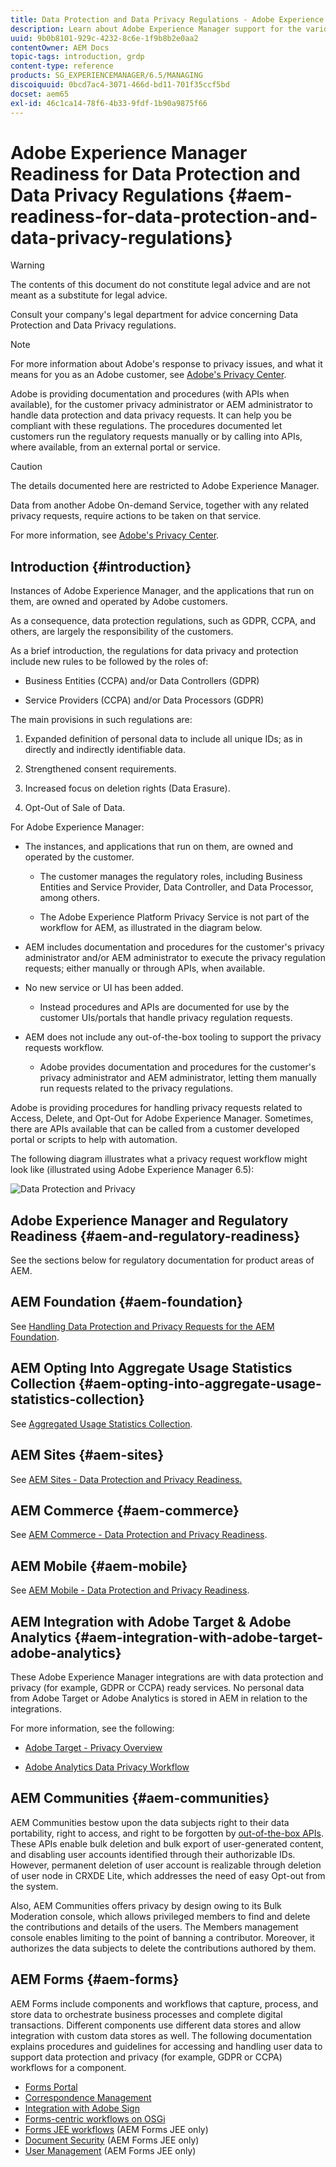 ```yaml
---
title: Data Protection and Data Privacy Regulations - Adobe Experience Manager Readiness
description: Learn about Adobe Experience Manager support for the various Data Protection and Data Privacy Regulations. It includes the EU General Data Protection Regulation (GDPR), the California Consumer Privacy Act and how to comply when implementing a new AEM project. 
uuid: 9b0b8101-929c-4232-8c6e-1f9b8b2e0aa2
contentOwner: AEM Docs
topic-tags: introduction, grdp
content-type: reference
products: SG_EXPERIENCEMANAGER/6.5/MANAGING
discoiquuid: 0bcd7ac4-3071-466d-bd11-701f35ccf5bd
docset: aem65
exl-id: 46c1ca14-78f6-4b33-9fdf-1b90a9875f66
---
```

# Adobe Experience Manager Readiness for Data Protection and Data Privacy Regulations {#aem-readiness-for-data-protection-and-data-privacy-regulations}

>[!WARNING]
>
>The contents of this document do not constitute legal advice and are not meant as a substitute for legal advice. 
>
>Consult your company's legal department for advice concerning Data Protection and Data Privacy regulations. 

>[!NOTE]
>
>For more information about Adobe's response to privacy issues, and what it means for you as an Adobe customer, see [Adobe's Privacy Center](https://www.adobe.com/privacy.html). 

Adobe is providing documentation and procedures (with APIs when available), for the customer privacy administrator or AEM administrator to handle data protection and data privacy requests. It can help you be compliant with these regulations. The procedures documented let customers run the regulatory requests manually or by calling into APIs, where available, from an external portal or service. 

>[!CAUTION]
>
>The details documented here are restricted to Adobe Experience Manager. 
>
>Data from another Adobe On-demand Service, together with any related privacy requests, require actions to be taken on that service.
>
>For more information, see [Adobe's Privacy Center](https://www.adobe.com/privacy.html).

## Introduction {#introduction}

Instances of Adobe Experience Manager, and the applications that run on them, are owned and operated by Adobe customers.

As a consequence, data protection regulations, such as GDPR, CCPA, and others, are largely the responsibility of the customers.

As a brief introduction, the regulations for data privacy and protection include new rules to be followed by the roles of:

* Business Entities (CCPA) and/or Data Controllers (GDPR) 

* Service Providers (CCPA) and/or Data Processors (GDPR) 

The main provisions in such regulations are:

1. Expanded definition of personal data to include all unique IDs; as in directly and indirectly identifiable data.

2. Strengthened consent requirements.

3. Increased focus on deletion rights (Data Erasure).

4. Opt-Out of Sale of Data.

For Adobe Experience Manager:

* The instances, and applications that run on them, are owned and operated by the customer. 

  * The customer manages the regulatory roles, including Business Entities and Service Provider, Data Controller, and Data Processor, among others. 

  * The Adobe Experience Platform Privacy Service is not part of the workflow for AEM, as illustrated in the diagram below. 

* AEM includes documentation and procedures for the customer's privacy administrator and/or AEM administrator to execute the privacy regulation requests; either manually or through APIs, when available.

* No new service or UI has been added.

  * Instead procedures and APIs are documented for use by the customer UIs/portals that handle privacy regulation requests.

* AEM does not include any out-of-the-box tooling to support the privacy requests workflow. 

  * Adobe provides documentation and procedures for the customer's privacy administrator and AEM administrator, letting them manually run requests related to the privacy regulations.

Adobe is providing procedures for handling privacy requests related to Access, Delete, and Opt-Out for Adobe Experience Manager. Sometimes, there are APIs available that can be called from a customer developed portal or scripts to help with automation.

The following diagram illustrates what a privacy request workflow might look like (illustrated using Adobe Experience Manager 6.5):

![Data Protection and Privacy](assets/data-protection-and-privacy-01.png)

## Adobe Experience Manager and Regulatory Readiness {#aem-and-regulatory-readiness}

See the sections below for regulatory documentation for product areas of AEM.

## AEM Foundation {#aem-foundation}

See [Handling Data Protection and Privacy Requests for the AEM Foundation](/help/sites-administering/handling-gdpr-requests-for-aem-platform.md).

## AEM Opting Into Aggregate Usage Statistics Collection {#aem-opting-into-aggregate-usage-statistics-collection}

See [Aggregated Usage Statistics Collection](/help/sites-deploying/opt-in-aggregated-usage-statistics.md).

## AEM Sites {#aem-sites}

See [AEM Sites - Data Protection and Privacy Readiness.](/help/sites-administering/gdpr-compliance-sites.md)

## AEM Commerce {#aem-commerce}

See [AEM Commerce - Data Protection and Privacy Readiness](/help/sites-administering/gdpr-compliance-commerce.md).

## AEM Mobile {#aem-mobile}

See [AEM Mobile - Data Protection and Privacy Readiness](/help/mobile/aem-mobile-gdpr-compliance.md).

## AEM Integration with Adobe Target & Adobe Analytics {#aem-integration-with-adobe-target-adobe-analytics}

These Adobe Experience Manager integrations are with data protection and privacy (for example, GDPR or CCPA) ready services. No personal data from Adobe Target or Adobe Analytics is stored in AEM in relation to the integrations.

For more information, see the following:

* [Adobe Target - Privacy Overview](https://developer.adobe.com/target/before-implement/privacy/cmp-privacy-and-general-data-protection-regulation/?lang=en)  

* [Adobe Analytics Data Privacy Workflow](https://experienceleague.adobe.com/docs/analytics/admin/admin-tools/data-governance/an-gdpr-workflow.html)

## AEM Communities {#aem-communities}

AEM Communities bestow upon the data subjects right to their data portability, right to access, and right to be forgotten by [out-of-the-box APIs](/help/communities/user-ugc-management-service.md). These APIs enable bulk deletion and bulk export of user-generated content, and disabling user accounts identified through their authorizable IDs. However, permanent deletion of user account is realizable through deletion of user node in CRXDE Lite, which addresses the need of easy Opt-out from the system.

Also, AEM Communities offers privacy by design owing to its Bulk Moderation console, which allows privileged members to find and delete the contributions and details of the users. The Members management console enables limiting to the point of banning a contributor. Moreover, it authorizes the data subjects to delete the contributions authored by them.

## AEM Forms {#aem-forms}

AEM Forms include components and workflows that capture, process, and store data to orchestrate business processes and complete digital transactions. Different components use different data stores and allow integration with custom data stores as well. The following documentation explains procedures and guidelines for accessing and handling user data to support data protection and privacy (for example, GDPR or CCPA) workflows for a component.

* [Forms Portal](/help/forms/using/forms-portal-handling-user-data.md)
* [Correspondence Management](/help/forms/using/correspondence-management-handling-user-data.md)
* [Integration with Adobe Sign](/help/forms/using/integration-adobe-sign-handling-user-data.md)
* [Forms-centric workflows on OSGi](/help/forms/using/forms-workflow-osgi-handling-user-data.md)
* [Forms JEE workflows](/help/forms/using/forms-workflow-jee-handling-user-data.md) (AEM Forms JEE only)
* [Document Security](/help/forms/using/document-security-handling-user-data.md) (AEM Forms JEE only)
* [User Management](/help/forms/using/user-management-handling-user-data.md) (AEM Forms JEE only)
